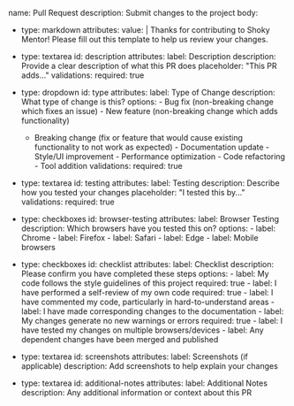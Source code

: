 name: Pull Request
description: Submit changes to the project
body:

- type: markdown
  attributes:
  value: |
  Thanks for contributing to Shoky Mentor! Please fill out this template to help us review your changes.

- type: textarea
  id: description
  attributes:
  label: Description
  description: Provide a clear description of what this PR does
  placeholder: "This PR adds..."
  validations:
  required: true

- type: dropdown
  id: type
  attributes:
  label: Type of Change
  description: What type of change is this?
  options: - Bug fix (non-breaking change which fixes an issue) - New feature (non-breaking change which adds functionality)

  - Breaking change (fix or feature that would cause existing functionality to not work as expected) - Documentation update - Style/UI improvement - Performance optimization - Code refactoring - Tool addition
    validations:
    required: true

- type: textarea
  id: testing
  attributes:
  label: Testing
  description: Describe how you tested your changes
  placeholder: "I tested this by..."
  validations:
  required: true

- type: checkboxes
  id: browser-testing
  attributes:
  label: Browser Testing
  description: Which browsers have you tested this on?
  options: - label: Chrome - label: Firefox - label: Safari - label: Edge - label: Mobile browsers

- type: checkboxes
  id: checklist
  attributes:
  label: Checklist
  description: Please confirm you have completed these steps
  options: - label: My code follows the style guidelines of this project
  required: true - label: I have performed a self-review of my own code
  required: true - label: I have commented my code, particularly in hard-to-understand areas - label: I have made corresponding changes to the documentation - label: My changes generate no new warnings or errors
  required: true - label: I have tested my changes on multiple browsers/devices - label: Any dependent changes have been merged and published

- type: textarea
  id: screenshots
  attributes:
  label: Screenshots (if applicable)
  description: Add screenshots to help explain your changes

- type: textarea
  id: additional-notes
  attributes:
  label: Additional Notes
  description: Any additional information or context about this PR
